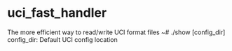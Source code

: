 # uci_fast_handler
The more efficient way to read/write UCI format files
~# ./show [config_dir]
config_dir: Default UCI config location
